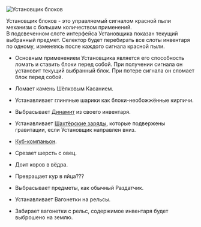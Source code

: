 ![Установщик блоков](block:betterwithmods:block_dispenser)

Установщик блоков - это управляемый сигналом красной пыли механизм с большим количеством применений.  
В подсвеченном слоте интерфейса Установщика показан текущий выбранный предмет. Селектор будет перебирать все слоты инвентаря по одному, изменяясь после каждого сигнала красной пыли.

* Основным применением Установщика является его способность ломать и ставить блоки перед собой.
При получении сигнала он установит текущий выбранный блок.
При потере сигнала он сломает блок перед собой.

* Ломает камень Шёлковым Касанием.
  
* Устанавливает глиняные шарики как блоки-необожжённые кирпичи.

* Выбрасывает [Динамит](../items/dynamite.md) из своего инвентаря.

* Устанавливает [Шахтёрские заряды](mining_charge.md), которые подвержены гравитации, если Установщик направлен вниз.

* [Куб-компаньон](companion_cube.md).

* Срезает шерсть с овец.

* Доит коров в вёдра.

* Превращает кур в яйца???

* Выбрасывает предметы, как обычный Раздатчик.

* Устанавливает Вагонетки на рельсы.

* Забирает вагонетки с рельс, содержимое инвентаря будет выброшено на землю.
